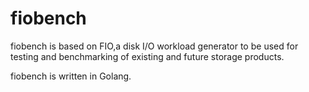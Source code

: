 # fiobench
fiobench is based on FIO,a disk I/O workload generator to be used for testing and benchmarking of existing  and future storage products.

fiobench is written in Golang.
